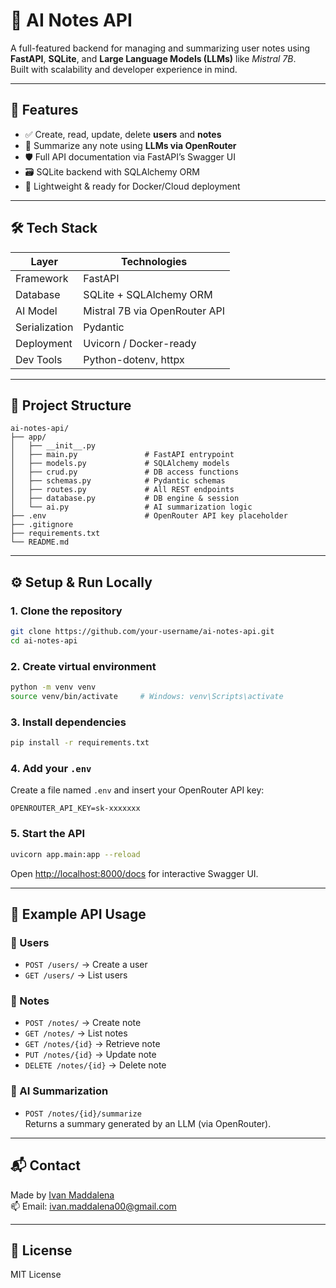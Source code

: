 # 🧠 AI Notes API

A full-featured backend for managing and summarizing user notes using **FastAPI**, **SQLite**, and **Large Language Models (LLMs)** like *Mistral 7B*.  
Built with scalability and developer experience in mind. 

---

## 🚀 Features

- ✅ Create, read, update, delete **users** and **notes**
- 📑 Summarize any note using **LLMs via OpenRouter**
- 🛡️ Full API documentation via FastAPI’s Swagger UI
- 🗃️ SQLite backend with SQLAlchemy ORM
- 🌱 Lightweight & ready for Docker/Cloud deployment

---

## 🛠️ Tech Stack

| Layer       | Technologies                              |
|-------------|--------------------------------------------|
| Framework   | FastAPI                                     |
| Database    | SQLite + SQLAlchemy ORM                    |
| AI Model    | Mistral 7B via OpenRouter API              |
| Serialization | Pydantic                                 |
| Deployment  | Uvicorn / Docker-ready                     |
| Dev Tools   | Python-dotenv, httpx                       |

---

## 📂 Project Structure

```
ai-notes-api/
├── app/
│   ├── __init__.py
│   ├── main.py               # FastAPI entrypoint
│   ├── models.py             # SQLAlchemy models
│   ├── crud.py               # DB access functions
│   ├── schemas.py            # Pydantic schemas
│   ├── routes.py             # All REST endpoints
│   ├── database.py           # DB engine & session
│   └── ai.py                 # AI summarization logic
├── .env                      # OpenRouter API key placeholder
├── .gitignore
├── requirements.txt
└── README.md
```

---

## ⚙️ Setup & Run Locally

### 1. Clone the repository

```bash
git clone https://github.com/your-username/ai-notes-api.git
cd ai-notes-api
```

### 2. Create virtual environment

```bash
python -m venv venv
source venv/bin/activate     # Windows: venv\Scripts\activate
```

### 3. Install dependencies

```bash
pip install -r requirements.txt
```

### 4. Add your `.env`

Create a file named `.env` and insert your OpenRouter API key:

```
OPENROUTER_API_KEY=sk-xxxxxxx
```

### 5. Start the API

```bash
uvicorn app.main:app --reload
```

Open [http://localhost:8000/docs](http://localhost:8000/docs) for interactive Swagger UI.

---

## 🧪 Example API Usage

### 👤 Users

- `POST /users/` → Create a user  
- `GET /users/` → List users

### 📝 Notes

- `POST /notes/` → Create note  
- `GET /notes/` → List notes  
- `GET /notes/{id}` → Retrieve note  
- `PUT /notes/{id}` → Update note  
- `DELETE /notes/{id}` → Delete note  

### 🤖 AI Summarization

- `POST /notes/{id}/summarize`  
Returns a summary generated by an LLM (via OpenRouter).

---

## 📬 Contact

Made by [Ivan Maddalena](https://github.com/IvanMaddalena)  
📫 Email: ivan.maddalena00@gmail.com

---

## 📜 License

MIT License
